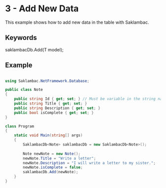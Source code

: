 # 3 - Add New Data
This example shows how to add new data in the table with Saklambac. </br>

## Keywords
saklambacDb.Add(T model); </br>

## Example
```C#

using Saklambac.NetFramework.Database;

public class Note
{
    public string Id { get; set; } // Must be variable in the string named Id
    public string Title { get; set; }
    public string Description { get; set; }
    public bool isComplete { get; set; }
}

class Program
{
    static void Main(string[] args)
    {    
        SaklambacDb<Note> saklambacDb = new SaklambacDb<Note>();
        
        Note newNote = new Note();
        newNote.Title = "Write a letter";
        newNote.Description = "I will write a letter to my sister.";
        newNote.isComplete = false;
        saklambacDb.Add(newNote);
    }
}

```